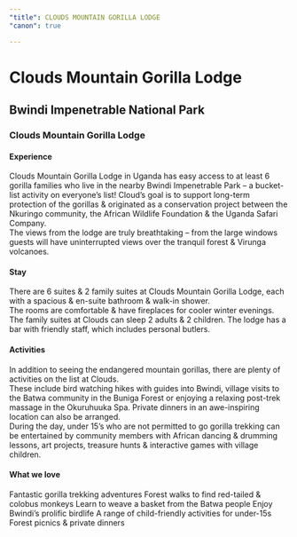```yaml
---
"title": CLOUDS MOUNTAIN GORILLA LODGE
"canon": true

---
```


# Clouds Mountain Gorilla Lodge
## Bwindi Impenetrable National Park
### Clouds Mountain Gorilla Lodge

#### Experience
Clouds Mountain Gorilla Lodge in Uganda has easy access to at least 6 gorilla families who live in the nearby Bwindi Impenetrable Park – a bucket-list activity on everyone’s list!
Cloud’s goal is to support long-term protection of the gorillas &amp; originated as a conservation project between the Nkuringo community, the African Wildlife Foundation &amp; the Uganda Safari Company.  
The views from the lodge are truly breathtaking – from the large windows guests will have uninterrupted views over the tranquil forest &amp; Virunga volcanoes.

#### Stay
There are 6 suites &amp; 2 family suites at Clouds Mountain Gorilla Lodge, each with a spacious &amp; en-suite bathroom &amp; walk-in shower.  
The rooms are comfortable &amp; have fireplaces for cooler winter evenings.  The family suites at Clouds can sleep 2 adults &amp; 2 children.
The lodge has a bar with friendly staff, which includes personal butlers.

#### Activities
In addition to seeing the endangered mountain gorillas, there are plenty of activities on the list at Clouds.  
These include bird watching hikes with guides into Bwindi, village visits to the Batwa community in the Buniga Forest or enjoying a relaxing post-trek massage in the Okuruhuuka Spa.
Private dinners in an awe-inspiring location can also be arranged.  
During the day, under 15’s who are not permitted to go gorilla trekking can be entertained by community members with African dancing &amp; drumming lessons, art projects, treasure hunts &amp; interactive games with village children.


#### What we love
Fantastic gorilla trekking adventures
Forest walks to find red-tailed &amp; colobus monkeys
Learn to weave a basket from the Batwa people
Enjoy Bwindi’s prolific birdlife
A range of child-friendly activities for under-15s
Forest picnics &amp; private dinners